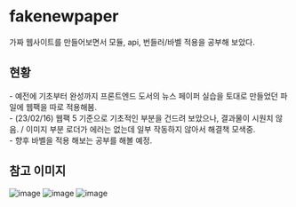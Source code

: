 # fakenewpaper
가짜 웹사이트를 만들어보면서 모듈, api, 번들러/바벨 적용을 공부해 보았다.

<h2>현황</h2>
- 예전에 기초부터 완성까지 프론트엔드 도서의 뉴스 페이퍼 실습을 토대로 만들었던 파일에 웹팩을 따로 적용해봄.<br/>
- (23/02/16) 웹팩 5 기준으로 기초적인 부분을 건드려 보았으나, 결과물이 시원치 않음. / 이미지 부분 로더가 에러는 없는데 일부 작동하지 않아서 해결책 모색중.<br/>
- 향후 바벨을 적용 해보는 공부를 해볼 예정.

<h2>참고 이미지</h2>

![image](https://user-images.githubusercontent.com/107159871/219246077-607743b4-27b9-46b4-a09a-6ea23fca2d78.png)
![image](https://user-images.githubusercontent.com/107159871/219247963-291a1580-fb77-4c0c-b904-dedfc2a54f2d.png)
![image](https://user-images.githubusercontent.com/107159871/219247844-42683ce2-d3f9-4427-ad0b-c243aad19874.png)

